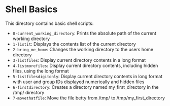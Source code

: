 # Shell Basics

This directory contains basic shell scripts:

- `0-current_working_directory`: Prints the absolute path of the current working directory
- `1-listit`: Displays the contents list of the current directory
- `2-bring_me_home`: Changes the working directory to the users home directory
- `3-listfiles`: Display current directory contents in a long format
- `4-listmorefiles`: Display current directory contents, including hidden files, using the long format
- `5-listfilesdigitonly`: Display current directory contents in long format with user and group IDs displayed numerically and hidden files
- `6-firstdirectory`: Creates a directory named my_first_directory in the /tmp/ directory
- `7-movethatfile`: Move the file betty from /tmp/ to /tmp/my_first_directory

